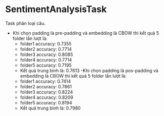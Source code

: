# SentimentAnalysisTask
Task phân loại câu.
- Khi chọn padding là pre-padding và embedding là CBOW thì kết quả 5 folder lần lượt là:
  + folder1 accuracy: 0.7355
  + folder2 accuracy: 0.7714
  + folder3 accuracy: 0.8085
  + folder4 accuracy: 0.7714
  + folder5 accuracy: 0.7195
  + Kết quả trung bình là: 0.7613
-Khi chọn padding là pos-padding và embedding là CBOW thì kết quả 5 folder lần lượt là: 
  + folder1 accuracy: 0.7414
  + folder2 accuracy: 0.7861
  + folder3 accuracy: 0.8224
  + folder4 accuracy: 0.8209
  + folder5 accuracy: 0.8194
  + Kết quả trung bình là: 0.7980
